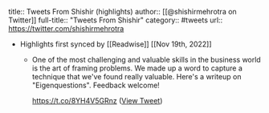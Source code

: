 title:: Tweets From Shishir (highlights)
author:: [[@shishirmehrotra on Twitter]]
full-title:: "Tweets From Shishir"
category:: #tweets
url:: https://twitter.com/shishirmehrotra

- Highlights first synced by [[Readwise]] [[Nov 19th, 2022]]
	- One of the most challenging and valuable skills in the business world is the art of framing problems. We made up a word to capture a technique that we've found really valuable. Here's a writeup on "Eigenquestions". Feedback welcome!
	  
	  https://t.co/8YH4V5GRnz ([View Tweet](https://twitter.com/shishirmehrotra/status/1263288089109118976))